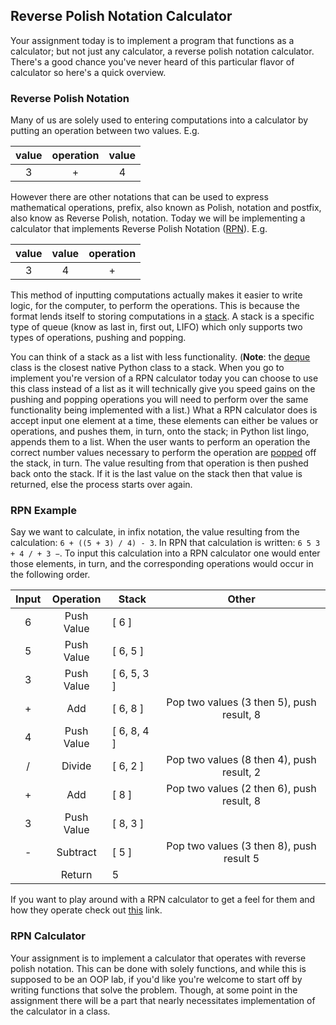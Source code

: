## Reverse Polish Notation Calculator

Your assignment today is to implement a program that functions as a calculator; but not just any calculator, a reverse polish notation calculator. There's a good chance you've never heard of this particular flavor of calculator so here's a quick overview.

### Reverse Polish Notation

Many of us are solely used to entering computations into a calculator by putting an operation between two values. E.g.

| value | operation | value |
|:-----:|:---------:|:-----:|
|   3   |     +     |   4   |

However there are other notations that can be used to express mathematical operations, prefix, also known as Polish, notation and postfix, also know as Reverse Polish, notation. Today we will be implementing a calculator that implements Reverse Polish Notation ([RPN](https://en.wikipedia.org/wiki/Reverse_Polish_notation)). E.g.

| value | value | operation |
|:-----:|:-----:|:---------:|
|   3   |   4   |     +     |

This method of inputting computations actually makes it easier to write logic, for the computer, to perform the operations. This is because the format lends itself to storing computations in a [stack](https://en.wikipedia.org/wiki/Stack_(abstract_data_type)). A stack is a specific type of queue (know as last in, first out, LIFO)  which only supports two types of operations, pushing and popping.

You can think of a stack as a list with less functionality. (**Note**: the [deque](https://docs.python.org/2/library/collections.html#collections.deque) class is the closest native Python class to a stack. When you go to implement you're version of a RPN calculator today you can choose to use this class instead of a list as it will technically give you speed gains on the pushing and popping operations you will need to perform over the same functionality being implemented with a list.) What a RPN calculator does is accept input one element at a time, these elements can either be values or operations, and pushes them, in turn, onto the stack; in Python list lingo, appends them to a list. When the user wants to perform an operation the correct number values necessary to perform the operation are [popped](https://docs.python.org/2/tutorial/datastructures.html) off the stack, in turn. The value resulting from that operation is then pushed back onto the stack. If it is the last value on the stack then that value is returned, else the process starts over again.

### RPN Example

Say we want to calculate, in infix notation, the value resulting from the calculation: `6 + ((5 + 3) / 4) - 3`. In RPN that calculation is written: `6 5 3 + 4 / + 3 −`. To input this calculation into a RPN calculator one would enter those elements, in turn, and the corresponding operations would occur in the following order.

| Input |  Operation   |    Stack    |                   Other                   |
|:-----:|:------------:| ----------- |:-----------------------------------------:|
|   6   |  Push Value  | [ 6 ]       |                                           |
|   5   |  Push Value  | [ 6, 5 ]    |                                           |
|   3   |  Push Value  | [ 6, 5, 3 ] |                                           |
|   +   |     Add      | [ 6, 8 ]    | Pop two values (3 then 5), push result, 8 |
|   4   |  Push Value  | [ 6, 8, 4 ] |                                           |
|   /   |    Divide    | [ 6, 2 ]    | Pop two values (8 then 4), push result, 2 |
|   +   |     Add      | [ 8 ]       | Pop two values (2 then 6), push result, 8 |
|   3   |  Push Value  | [ 8, 3 ]    |                                           |
|   -   |   Subtract   | [ 5 ]       | Pop two values (3 then 8), push result  5 |
|       |    Return    |   5         |                                           |

If you want to play around with a RPN calculator to get a feel for them and how they operate check out [this](http://www.meta-calculator.com/learning-lab/reverse-polish-notation-calculator.php) link.

### RPN Calculator

Your assignment is to implement a calculator that operates with reverse polish notation. This can be done with solely functions, and while this is supposed to be an OOP lab, if you'd like you're welcome to start off by writing functions that solve the problem. Though, at some point in the assignment there will be a part that nearly necessitates implementation of the calculator in a class.
